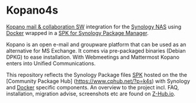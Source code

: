 # Kopano4s
[Kopano mail & collaboration SW](https://kopano.com/) integration for the [Synology NAS](https://www.synology.com/) using [Docker](https://hub.docker.com) wrapped in a [SPK for Synology Package Manager](https://www.synology.com/en-global/knowledgebase/DSM/tutorial/Service_Application/How_to_install_applications_with_Package_Center).

Kopano is an open e-mail and groupware platform that can be used as an alternative for MS Exchange. It comes via pre-packaged binaries (Debian DPKG) to ease installation. With Webmeetings and Mattermost Kopano enters into Unified Communications.

This repository reflects the Synology Package files [SPK](https://www.synology.com/en-global/knowledgebase/DSM/tutorial/Service_Application/How_to_install_applications_with_Package_Center) hosted on the the [Community Package Hub] (https://www.cphub.net/?p=k4s) with Synology and [Docker](https://hub.docker.com/r/tosoboso/) specific components. An overview to the project incl. FAQ, installation, migration advise, screenshots etc are found on [Z-Hub.io](https://wiki.z-hub.io/display/K4S).



